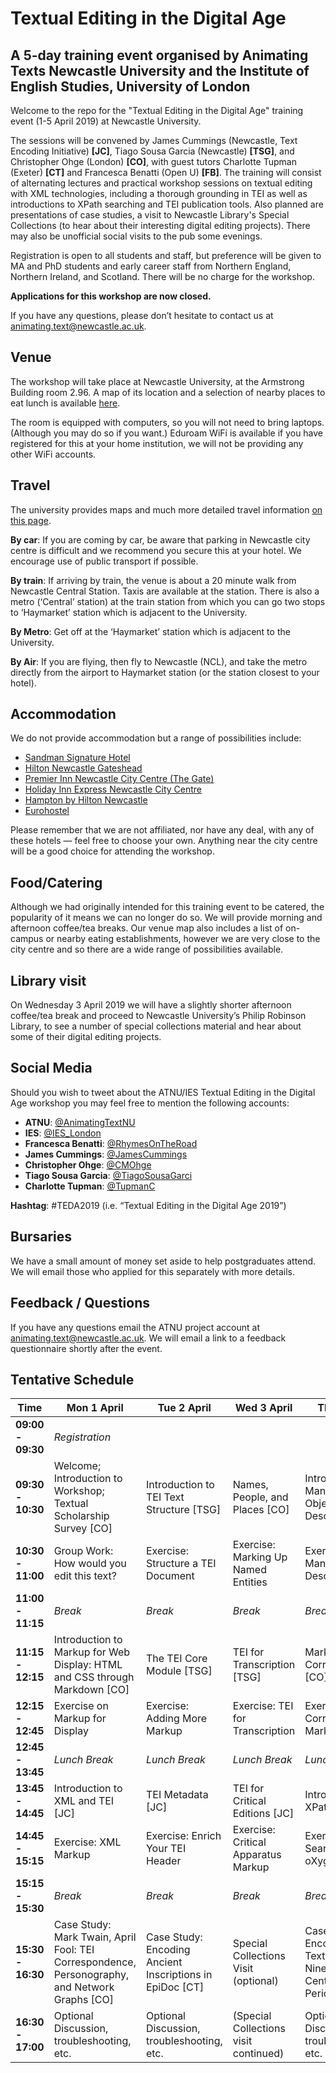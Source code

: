 # Textual Editing in the Digital Age
## A 5-day training event organised by Animating Texts Newcastle University and the Institute of English Studies, University of London

Welcome to the repo for the "Textual Editing in the Digital Age" training event (1-5 April 2019) at Newcastle University.

The sessions will be convened by James Cummings (Newcastle, Text Encoding Initiative) **[JC]**, Tiago Sousa Garcia (Newcastle) **[TSG]**, and Christopher Ohge (London) **[CO]**, with guest tutors Charlotte Tupman (Exeter) **[CT]** and Francesca Benatti (Open U) **[FB]**. The training will consist of alternating lectures and practical workshop sessions on textual editing with XML technologies, including a thorough grounding in TEI as well as introductions to XPath searching and TEI publication tools. Also planned are  presentations of case studies, a visit to Newcastle Library's Special Collections (to hear about their interesting digital editing projects). There may also be unofficial social visits to the pub some evenings.

Registration is open to all students and staff, but preference will be given to MA and PhD students and early career staff from Northern England, Northern Ireland, and Scotland. There will be no charge for the workshop.

**Applications for this workshop are now closed.**

If you have any questions, please don’t hesitate to
contact us at [animating.text@newcastle.ac.uk](mailto:animating.text@newcastle.ac.uk).

## Venue
The workshop will take place at Newcastle University, at the Armstrong Building room 2.96. A map of its location and a selection of nearby places to eat lunch is available [here](https://drive.google.com/open?id=1TpqYGzLsH5wJwcvjHabIa6kWtRy_o9LL&usp=sharing).

The room is equipped with computers, so you will not need to bring laptops. (Although you may do so if you want.) Eduroam WiFi is available if you have registered for this at your home institution, we will not be providing any other WiFi accounts.

## Travel
The university provides maps and much more detailed travel information [on this page](https://www.ncl.ac.uk/who-we-are/contact/maps/).

**By car**: If you are coming by car, be aware that parking in Newcastle city centre is difficult and we recommend you secure this at your hotel. We encourage use of public transport if possible.

**By train**: If arriving by train, the venue is about a 20 minute walk from Newcastle Central Station. Taxis are available at the station. There is also a metro (‘Central’ station) at the train station from which you can go two stops to ‘Haymarket’ station which is adjacent to the University.

**By Metro**: Get off at the ‘Haymarket’ station which is adjacent to the University.

**By Air**: If you are flying, then fly to Newcastle (NCL), and take the metro directly from the airport to Haymarket station (or the station closest to your hotel).

## Accommodation
We do not provide accommodation but a range of possibilities include: 

  * [Sandman Signature Hotel](https://www.sandmansignature.co.uk/hotels/signature-newcastle-zncl)
  * [Hilton Newcastle Gateshead](https://www3.hilton.com/en/hotels/united-kingdom/hilton-newcastle-gateshead-NCLHIHI/index.html)
  * [Premier Inn Newcastle City Centre (The Gate)](https://www.premierinn.com/gb/en/hotels/england/tyne-and-wear/newcastle/newcastle-city-centre-the-gate.html)
  * [Holiday Inn Express Newcastle City Centre](https://www.ihg.com/holidayinnexpress/hotels/gb/en/newcastle-upon-tyne/ncljb/hoteldetail)
  * [Hampton by Hilton Newcastle](https://hamptoninn3.hilton.com/en/hotels/united-kingdom/hampton-by-hilton-newcastle-NCLHXHX/index.html)
  * [Eurohostel](https://www.eurohostels.co.uk/newcastle)


Please remember that we are not affiliated, nor have any deal, with any of these hotels — feel free to choose your own. Anything near the city centre will be a good choice for attending the workshop.

## Food/Catering
Although we had originally intended for this training event to be catered, the popularity of it means we can no longer do so. We will provide morning and afternoon coffee/tea breaks. Our venue map also includes a list of on-campus or nearby eating establishments, however we are very close to the city centre and so there are a wide range of possibilities available.

## Library visit
On Wednesday 3 April 2019 we will have a slightly shorter afternoon coffee/tea break and proceed to Newcastle University’s Philip Robinson Library, to see a number of special collections material and hear about some of their digital editing projects.

## Social Media
Should you wish to tweet about the ATNU/IES Textual Editing in the Digital Age workshop you may feel free to mention the following accounts:
  * **ATNU**: [@AnimatingTextNU](https://twitter.com/AnimatingTextNU)
  * **IES**: [@IES_London](https://twitter.com/IES_London)
  * **Francesca Benatti**: [@RhymesOnTheRoad](https://twitter.com/RhymesOnTheRoad)
  * **James Cummings**: [@JamesCummings](https://twitter.com/JamesCummings)
  * **Christopher Ohge**: [@CMOhge](https://twitter.com/CMOhge)
  * **Tiago Sousa Garcia**: [@TiagoSousaGarci](https://twitter.com/tiagosousagarci)
  * **Charlotte Tupman**: [@TupmanC](https://twitter.com/TupmanC)

**Hashtag**: #TEDA2019  (i.e. “Textual Editing in the Digital Age 2019”)

## Bursaries
We have a small amount of money set aside to help postgraduates attend. We will email those who applied for this separately with more details.

## Feedback / Questions
If you have any questions email the ATNU project account at animating.text@newcastle.ac.uk. We will email a link to a feedback questionnaire shortly after the event.


## Tentative Schedule

| Time | Mon 1 April | Tue 2 April | Wed 3 April | Thu 4 April | Fri 5 April |
|---------------|-----------------------------------------------------------------------------------------------------------------------|------------------------------------------------------------------|----------------------------------------------------------------------|-----------------------------------------------------|-------------------------------------------------|
| **09:00 - 09:30** | *Registration* | | | | |
| **09:30 - 10:30** | Welcome; Introduction to Workshop; Textual Scholarship Survey [CO] | Introduction to TEI Text Structure [TSG] | Names, People, and Places [CO] | Introduction to Manuscript and Object Description [JC] | TEI Customisation [TSG] |
| **10:30 - 11:00** | Group Work: How would you edit this text? | Exercise: Structure a TEI Document | Exercise: Marking Up Named Entities | Exercise: Manuscript Description | Exercise: TEI Customisation |
| **11:00 - 11:15** | *Break* | *Break* | *Break* | *Break* | *Break* |
| **11:15 - 12:15** | Introduction to Markup for Web Display: HTML and CSS through Markdown [CO] | The TEI Core Module [TSG] | TEI for Transcription [TSG] | Markup for Correspondence [CO]  | TEI Publication Tools [TSG] |
| **12:15 - 12:45** | Exercise on Markup for Display | Exercise: Adding More Markup | Exercise: TEI for Transcription | Exercise: Correspondence Markup  |  Exercise: Publication Tools |
| **12:45 - 13:45** | *Lunch Break* | *Lunch Break* | *Lunch Break* | *Lunch Break* | *Lunch Break* |
| **13:45 - 14:45** | Introduction to XML and TEI [JC] | TEI Metadata [JC] | TEI for Critical Editions [JC] | Introduction to XPath [CO] | Transforming TEI [JC] |
| **14:45 - 15:15** | Exercise: XML Markup | Exercise: Enrich Your TEI Header | Exercise: Critical Apparatus Markup | Exercise: XPath Searching in oXygen | Exercise: Transform Your TEI |
| **15:15 - 15:30** | *Break* | *Break* | *Break* | *Break* | *Break* |
| **15:30 - 16:30** | Case Study: Mark Twain, April Fool:  TEI Correspondence, Personography, and Network Graphs [CO] | Case Study: Encoding Ancient Inscriptions in EpiDoc [CT] | Special Collections Visit (optional) | Case Study: Encoding and Text Analysis of Nineteenth-Century Periodicals [FB]  | Case Study: TEI for Data-Rich Documents [JC] |
| **16:30 - 17:00** | Optional Discussion, troubleshooting, etc. | Optional Discussion, troubleshooting, etc. | (Special Collections visit continued) | Optional Discussion, troubleshooting, etc. | Optional Discussion, troubleshooting, etc. |
